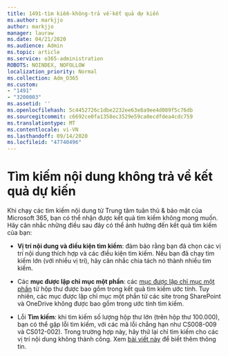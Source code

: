 ```yaml
---
title: 1491-tìm kiếm-không-trả về-kết quả dự kiến
ms.author: markjjo
author: markjjo
manager: lauraw
ms.date: 04/21/2020
ms.audience: Admin
ms.topic: article
ms.service: o365-administration
ROBOTS: NOINDEX, NOFOLLOW
localization_priority: Normal
ms.collection: Adm_O365
ms.custom:
- "1491"
- "3200003"
ms.assetid: ''
ms.openlocfilehash: 5c4452726c1dbe2232ee63e8a9ee4d089f5c76db
ms.sourcegitcommit: c6692ce0fa1358ec3529e59ca0ecdfdea4cdc759
ms.translationtype: MT
ms.contentlocale: vi-VN
ms.lasthandoff: 09/14/2020
ms.locfileid: "47740496"
---
```

# <a name="content-search-not-returning-expected-results"></a>Tìm kiếm nội dung không trả về kết quả dự kiến

Khi chạy các tìm kiếm nội dung từ Trung tâm tuân thủ & bảo mật của Microsoft 365, bạn có thể nhận được kết quả tìm kiếm không mong muốn. Hãy cân nhắc những điều sau đây có thể ảnh hưởng đến kết quả tìm kiếm của bạn:

- **Vị trí nội dung và điều kiện tìm kiếm**: đảm bảo rằng bạn đã chọn các vị trí nội dung thích hợp và các điều kiện tìm kiếm. Nếu bạn đã chạy tìm kiếm lớn (với nhiều vị trí), hãy cân nhắc chia tách nó thành nhiều tìm kiếm.

- Các **mục được lập chỉ mục một phần**: các [mục được lập chỉ mục một phần](https://docs.microsoft.com/microsoft-365/compliance/partially-indexed-items-in-content-search) từ hộp thư được bao gồm trong kết quả tìm kiếm ước tính. Tuy nhiên, các mục được lập chỉ mục một phần từ các site trong SharePoint và OneDrive không được bao gồm trong ước tính tìm kiếm.

- Lỗi **Tìm kiếm**: khi tìm kiếm số lượng hộp thư lớn (trên hộp thư 100.000), bạn có thể gặp lỗi tìm kiếm, với các mã lỗi chẳng hạn như CS008-009 và CS012-002). Trong trường hợp này, hãy thử lại chỉ tìm kiếm cho các vị trí nội dung không thành công. Xem  [bài viết này](https://docs.microsoft.com/microsoft-365/compliance/retry-failed-content-search) để biết thêm thông tin.
